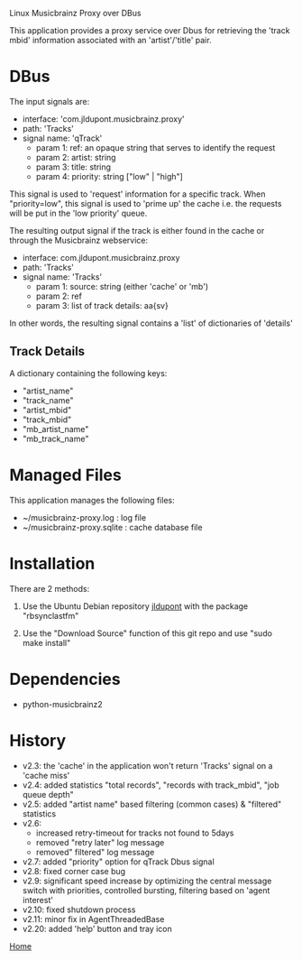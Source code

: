 Linux Musicbrainz Proxy over DBus

This application provides a proxy service over Dbus for retrieving the 'track mbid' information associated with an 'artist'/'title' pair.

DBus
====

The input signals are:

* interface: 'com.jldupont.musicbrainz.proxy'
* path: 'Tracks'
* signal name: 'qTrack'
  * param 1: ref: an opaque string that serves to identify the request
  * param 2: artist: string
  * param 3: title: string
  * param 4: priority: string ["low" | "high"]

This signal is used to 'request' information for a specific track.
When "priority=low",  this signal is used to 'prime up' the cache i.e. the requests will be put in the 'low priority' queue.  
  
The resulting output signal if the track is either found in the cache or through the Musicbrainz webservice:

* interface: com.jldupont.musicbrainz.proxy
* path: 'Tracks'
* signal name: 'Tracks'
  * param 1: source: string (either 'cache' or 'mb')
  * param 2: ref 
  * param 3: list of track details: aa{sv}
  
In other words, the resulting signal contains a 'list' of dictionaries of 'details'


Track Details
-------------

A dictionary containing the following keys:

 - "artist_name"
 - "track_name"
 - "artist_mbid"
 - "track_mbid"
 - "mb_artist_name"
 - "mb_track_name"

Managed Files
=============

This application manages the following files:

 - ~/musicbrainz-proxy.log :    log file
 - ~/musicbrainz-proxy.sqlite : cache database file


Installation
============
There are 2 methods:

1. Use the Ubuntu Debian repository [jldupont](https://launchpad.net/~jldupont/+archive/phidgets)  with the package "rbsynclastfm"

2. Use the "Download Source" function of this git repo and use "sudo make install"

Dependencies
============

* python-musicbrainz2

History
=======

 - v2.3: the 'cache' in the application won't return 'Tracks' signal on a 'cache miss'
 - v2.4: added statistics "total records", "records with track_mbid", "job queue depth"
 - v2.5: added "artist name" based filtering (common cases) & "filtered" statistics
 - v2.6: 
   - increased retry-timeout for tracks not found to 5days
   - removed "retry later" log message
   - removed" filtered" log message
 - v2.7: added "priority" option for qTrack Dbus signal
 - v2.8: fixed corner case bug
 - v2.9: significant speed increase by optimizing the central message switch with priorities, controlled bursting, filtering based on 'agent interest'
 - v2.10: fixed shutdown process
 - v2.11: minor fix in AgentThreadedBase
 - v2.20: added 'help' button and tray icon

[Home](http://www.systemical.com/ "Home")
